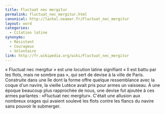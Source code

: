 ```yaml
---
title: Fluctuat nec mergitur
permalink: fluctuat_nec_mergitur.html
canonical: http://lachal.neamar.fr/Fluctuat_nec_mergitur
layout: word
categories:
  - Citation latine
synonyms:
  - Résistant
  - Courageux
  - Volontaire
link: http://fr.wikipedia.org/wiki/Fluctuat_nec_mergitur
---
```


« Fluctuat nec mergitur » est une locution latine signifiant « Il est battu par les flots, mais ne sombre pas », qui sert de devise à la ville de Paris.
Construite dans une île dont la forme offre quelque ressemblance avec la coque d'un navire, la vieille Lutèce avait pris pour armes un vaisseau. À une époque beaucoup plus rapprochée de nous, une devise fut ajoutée à ces armes parlantes : «Fluctuat nec mergitur». C'était une allusion aux nombreux orages qui avaient soulevé les flots contre les flancs du navire sans pouvoir le submerger.

